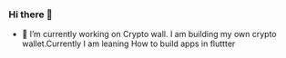 ### Hi there 👋
- 🔭 I’m currently working on Crypto wall. I am building my own crypto wallet.Currently I am leaning How to build apps in fluttter

